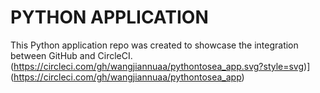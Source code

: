 # PYTHON APPLICATION

This Python application repo was created to showcase the integration between GitHub and CircleCI.
(https://circleci.com/gh/wangjiannuaa/pythontosea_app.svg?style=svg)](https://circleci.com/gh/wangjiannuaa/pythontosea_app)

